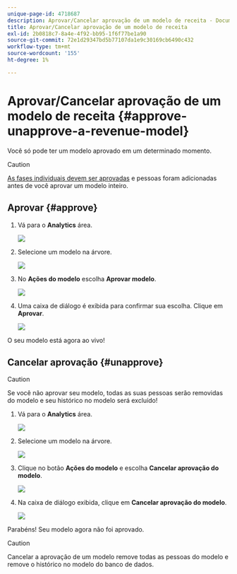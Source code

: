 ```yaml
---
unique-page-id: 4718687
description: Aprovar/Cancelar aprovação de um modelo de receita - Documentos da Marketo - Documentação do produto
title: Aprovar/Cancelar aprovação de um modelo de receita
exl-id: 2b0818c7-8a4e-4f92-bb95-1f6f77be1a90
source-git-commit: 72e1d29347bd5b77107da1e9c30169cb6490c432
workflow-type: tm+mt
source-wordcount: '155'
ht-degree: 1%

---
```


# Aprovar/Cancelar aprovação de um modelo de receita {#approve-unapprove-a-revenue-model}

Você só pode ter um modelo aprovado em um determinado momento.

>[!CAUTION]
>
>[As fases individuais devem ser aprovadas](/help/marketo/product-docs/reporting/revenue-cycle-analytics/revenue-cycle-models/approving-stages-and-assigning-leads-to-a-revenue-model.md) e pessoas foram adicionadas antes de você aprovar um modelo inteiro.

## Aprovar {#approve}

1. Vá para o **Analytics** área.

   ![](assets/image2017-3-28-8-3a9-3a16.png)

1. Selecione um modelo na árvore.

   ![](assets/image2015-4-28-13-3a25-3a17.png)

1. No **Ações do modelo** escolha **Aprovar modelo**.

   ![](assets/image2015-4-28-14-3a6-3a3.png)

1. Uma caixa de diálogo é exibida para confirmar sua escolha. Clique em **Aprovar**.

   ![](assets/image2015-4-28-14-3a6-3a49.png)

O seu modelo está agora ao vivo!

## Cancelar aprovação {#unapprove}

>[!CAUTION]
>
>Se você não aprovar seu modelo, todas as suas pessoas serão removidas do modelo e seu histórico no modelo será excluído!

1. Vá para o **Analytics** área.

   ![](assets/image2017-3-28-8-3a9-3a30.png)

1. Selecione um modelo na árvore.

   ![](assets/image2015-4-28-13-3a25-3a17.png)

1. Clique no botão **Ações do modelo** e escolha **Cancelar aprovação do modelo**.

   ![](assets/image2015-4-28-13-3a28-3a0.png)

1. Na caixa de diálogo exibida, clique em **Cancelar aprovação do modelo**.

   ![](assets/image2017-3-28-8-3a21-3a9.png)

Parabéns! Seu modelo agora não foi aprovado.

>[!CAUTION]
>
>Cancelar a aprovação de um modelo remove todas as pessoas do modelo e remove o histórico no modelo do banco de dados.
